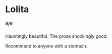# Lolita

##### 5/5

Hauntingly beautiful. The prose shockingly good.

Recommend to anyone with a stomach.